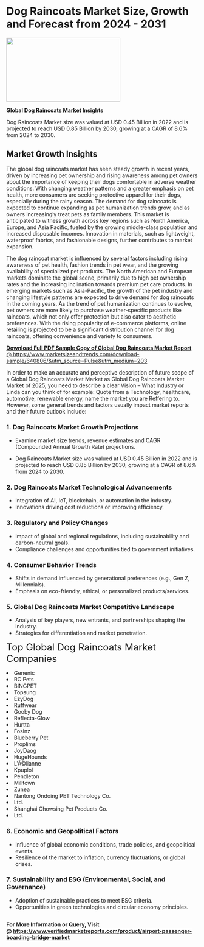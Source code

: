 <H1>Dog Raincoats Market Size, Growth and Forecast from 2024 - 2031</H1><img class="aligncenter size-medium wp-image-584254" src="https://thirdeyenews.in/wp-content/uploads/2024/09/Global-Market-Research-300x168.jpeg" alt="" width="300" height="168" /><p><strong>Global&nbsp;<a href="https://www.marketsizeandtrends.com/download-sample/640806/&amp;utm_source=Pulse&amp;utm_medium=203">Dog Raincoats Market</a> Insights</strong></p><p>Dog Raincoats Market size was valued at USD 0.45 Billion in 2022 and is projected to reach USD 0.85 Billion by 2030, growing at a CAGR of 8.6% from 2024 to 2030.</p><p><h2>Market Growth Insights</h2> <p>The global dog raincoats market has seen steady growth in recent years, driven by increasing pet ownership and rising awareness among pet owners about the importance of keeping their dogs comfortable in adverse weather conditions. With changing weather patterns and a greater emphasis on pet health, more consumers are seeking protective apparel for their dogs, especially during the rainy season. The demand for dog raincoats is expected to continue expanding as pet humanization trends grow, and as owners increasingly treat pets as family members. This market is anticipated to witness growth across key regions such as North America, Europe, and Asia Pacific, fueled by the growing middle-class population and increased disposable incomes. Innovation in materials, such as lightweight, waterproof fabrics, and fashionable designs, further contributes to market expansion.</p> <p><a href="download-sample-link"></a></p> <p>The dog raincoat market is influenced by several factors including rising awareness of pet health, fashion trends in pet wear, and the growing availability of specialized pet products. The North American and European markets dominate the global scene, primarily due to high pet ownership rates and the increasing inclination towards premium pet care products. In emerging markets such as Asia-Pacific, the growth of the pet industry and changing lifestyle patterns are expected to drive demand for dog raincoats in the coming years. As the trend of pet humanization continues to evolve, pet owners are more likely to purchase weather-specific products like raincoats, which not only offer protection but also cater to aesthetic preferences. With the rising popularity of e-commerce platforms, online retailing is projected to be a significant distribution channel for dog raincoats, offering convenience and variety to consumers.</p> <p><a href="get-more-link"></p><p><span class=""><strong>Download Full PDF Sample Copy of Global Dog Raincoats Market Report</strong> @ <a href="https://www.marketsizeandtrends.com/download-sample/640806/&amp;utm_source=Pulse&amp;utm_medium=203" target="_blank">https://www.marketsizeandtrends.com/download-sample/640806/&amp;utm_source=Pulse&amp;utm_medium=203</a></span></p><p>In order to make an accurate and perceptive description of future scope of a Global&nbsp;Dog Raincoats Market Market as Global&nbsp;Dog Raincoats Market Market of 2025, you need to describe a clear Vision &ndash; What Industry or Linda can you think of for example: Quote from a Technology, healthcare, automotive, renewable energy, name the market you are Reffering to. However, some general trends and factors usually impact market reports and their future outlook include:</p><h3>1.&nbsp;<strong>Dog Raincoats Market Growth Projections</strong></h3><ul><li>Examine market size trends, revenue estimates and CAGR (Compounded Annual Growth Rate) projections.</li><li><p>Dog Raincoats Market size was valued at USD 0.45 Billion in 2022 and is projected to reach USD 0.85 Billion by 2030, growing at a CAGR of 8.6% from 2024 to 2030.</p></li></ul><h3>2.&nbsp;<strong>Dog Raincoats Market Technological Advancements</strong></h3><ul><li>Integration of AI, IoT, blockchain, or automation in the industry.</li><li>Innovations driving cost reductions or improving efficiency.</li></ul><h3>3.&nbsp;<strong>Regulatory and Policy Changes</strong></h3><ul><li>Impact of global and regional regulations, including sustainability and carbon-neutral goals.</li><li>Compliance challenges and opportunities tied to government initiatives.</li></ul><h3>4.&nbsp;<strong>Consumer Behavior Trends</strong></h3><ul><li>Shifts in demand influenced by generational preferences (e.g., Gen Z, Millennials).</li><li>Emphasis on eco-friendly, ethical, or personalized products/services.</li></ul><h3>5.&nbsp;<strong>Global Dog Raincoats Market Competitive Landscape</strong></h3><ul><li>Analysis of key players, new entrants, and partnerships shaping the industry.</li><li>Strategies for differentiation and market penetration.</li></ul><p data-pm-slice="1 1 []"><span style="color: inherit; font-family: inherit; font-size: 25px;">Top Global Dog Raincoats Market Companies</span></p><div class="" data-test-id=""><p><li>Genenic</li><li> RC Pets</li><li> BINGPET</li><li> Topsung</li><li> EzyDog</li><li> Ruffwear</li><li> Gooby Dog</li><li> Reflecta-Glow</li><li> Hurtta</li><li> Fosinz</li><li> Blueberry Pet</li><li> Proplims</li><li> JoyDaog</li><li> HugeHounds</li><li> L'Ã©lianne</li><li> Kpuplol</li><li> Pendleton</li><li> Milltown</li><li> Zunea</li><li> Nantong Ondoing PET Technology Co.</li><li> Ltd.</li><li> Shanghai Chowsing Pet Products Co.</li><li> Ltd.</li></p></div><h3>6.&nbsp;<strong>Economic and Geopolitical Factors</strong></h3><ul><li>Influence of global economic conditions, trade policies, and geopolitical events.</li><li>Resilience of the market to inflation, currency fluctuations, or global crises.</li></ul><h3>7.&nbsp;<strong>Sustainability and ESG (Environmental, Social, and Governance)</strong></h3><ul><li>Adoption of sustainable practices to meet ESG criteria.</li><li>Opportunities in green technologies and circular economy principles.</li></ul><h2><strong style="font-size: 14px;">For More Information or Query, Visit @&nbsp;</strong><a style="background-color: #ffffff; font-size: 14px;" href="https://www.marketsizeandtrends.com/report/dog-raincoats-market/" target="_blank">https://www.verifiedmarketreports.com/product/airport-passenger-boarding-bridge-market</a></h2>
